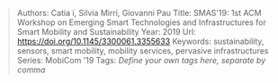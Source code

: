 > Authors: Catia i, Silvia Mirri, Giovanni Pau
> Title: SMAS'19: 1st ACM Workshop on Emerging Smart Technologies and Infrastructures for Smart Mobility and Sustainability
> Year: 2019
> Url: https://doi.org/10.1145/3300061.3355633
> Keywords: sustainability, sensors, smart mobility, mobility services, pervasive infrastructures
> Series: MobiCom '19
> Tags: *Define your own tags here, separate by comma*